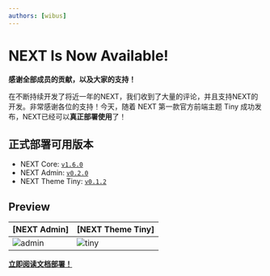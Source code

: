 ```yaml
---
authors: [wibus]
---
```


# NEXT Is Now Available!

**感谢全部成员的贡献，以及大家的支持！**

在不断持续开发了将近一年的NEXT，我们收到了大量的评论，并且支持NEXT的开发。非常感谢各位的支持！今天，随着 NEXT 第一款官方前端主题 Tiny 成功发布，NEXT已经可以**真正部署使用**了！

## 正式部署可用版本

- NEXT Core: [`v1.6.0`](https://github.com/nx-space/core/releases/tag/v1.6.0)
- NEXT Admin: [`v0.2.0`](https://github.com/nx-space/nx-admin/releases/tag/v0.2.0)
- NEXT Theme Tiny: [`v0.1.2`](https://github.com/nx-space/nx-theme-tiny/releases/tag/v0.1.2)

## Preview


| [NEXT Admin] | [NEXT Theme Tiny] |
| :-- | :-- |
| ![admin](https://user-images.githubusercontent.com/62133302/180643335-78e2ddc9-3123-46d1-ac7f-7bb6d6eadfec.png) | ![tiny](https://user-images.githubusercontent.com/62133302/183421821-287735e2-6e9e-48b4-ba35-81981be30f78.jpg) |


[**立即阅读文档部署！**](/docs/category/开始上手)